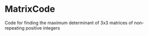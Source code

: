 # MatrixCode
Code for finding the maximum determinant of 3x3 matrices of non-repeating positive integers
